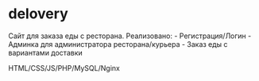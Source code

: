 # delovery
Cайт для заказа еды с ресторана. 
  Реализовано:
    - Регистрация/Логин
    - Админка для администратора ресторана/курьера
    - Заказ еды с вариантами доставки
    
HTML/CSS/JS/PHP/MySQL/Nginx
